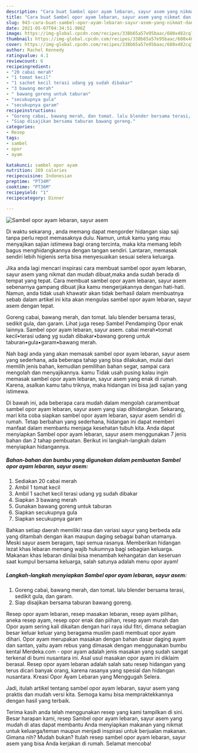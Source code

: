 ```yaml
---
description: "Cara buat Sambel opor ayam lebaran, sayur asem yang nikmat dan Mudah Dibuat"
title: "Cara buat Sambel opor ayam lebaran, sayur asem yang nikmat dan Mudah Dibuat"
slug: 943-cara-buat-sambel-opor-ayam-lebaran-sayur-asem-yang-nikmat-dan-mudah-dibuat
date: 2021-05-07T04:34:51.906Z
image: https://img-global.cpcdn.com/recipes/338b65a57e95baac/680x482cq70/sambel-opor-ayam-lebaran-sayur-asem-foto-resep-utama.jpg
thumbnail: https://img-global.cpcdn.com/recipes/338b65a57e95baac/680x482cq70/sambel-opor-ayam-lebaran-sayur-asem-foto-resep-utama.jpg
cover: https://img-global.cpcdn.com/recipes/338b65a57e95baac/680x482cq70/sambel-opor-ayam-lebaran-sayur-asem-foto-resep-utama.jpg
author: Rachel Kennedy
ratingvalue: 4.1
reviewcount: 6
recipeingredient:
- "20 cabai merah"
- "1 tomat kecil"
- "1 sachet kecil terasi udang yg sudah dibakar"
- "3 bawang merah"
- " bawang goreng untuk taburan"
- "secukupnya gula"
- "secukupnya garam"
recipeinstructions:
- "Goreng cabai, bawang merah, dan tomat. lalu blender bersama terasi, sedikit gula, dan garam."
- "Siap disajikan bersama taburan bawang goreng."
categories:
- Resep
tags:
- sambel
- opor
- ayam

katakunci: sambel opor ayam 
nutrition: 269 calories
recipecuisine: Indonesian
preptime: "PT34M"
cooktime: "PT36M"
recipeyield: "1"
recipecategory: Dinner

---
```



![Sambel opor ayam lebaran, sayur asem](https://img-global.cpcdn.com/recipes/338b65a57e95baac/680x482cq70/sambel-opor-ayam-lebaran-sayur-asem-foto-resep-utama.jpg)

Di waktu  sekarang , anda memang dapat mengorder hidangan siap saji tanpa perlu repot memasaknya dulu. Namun, untuk kamu yang mau menyajikan sajian istimewa bagi orang tercinta, maka kita memang lebih bagus menghidangkannya dengan tangan sendiri. Lantaran, memasak sendiri lebih higienis serta bisa menyesuaikan sesuai selera keluarga.

Jika anda lagi mencari inspirasi cara membuat sambel opor ayam lebaran, sayur asem yang nikmat dan mudah dibuat,maka anda sudah berada di tempat yang tepat. Cara membuat sambel opor ayam lebaran, sayur asem  sebenarnya gampang dibuat jika kamu mengerjakannya dengan hati-hati. Namun, anda tidak usah khawatir akan tidak berhasil dalam membuatnya 
sebab dalam artikel ini kita akan mengulas sambel opor ayam lebaran, sayur asem dengan tepat.  

Goreng cabai, bawang merah, dan tomat. lalu blender bersama terasi, sedikit gula, dan garam. Lihat juga resep Sambel Pendamping Opor enak lainnya. Sambel opor ayam lebaran, sayur asem. cabai merah•tomat kecil•terasi udang yg sudah dibakar•bawang goreng untuk taburan•gula•garam•bawang merah.

Nah bagi anda yang akan memasak sambel opor ayam lebaran, sayur asem yang sederhana, ada beberapa tahap yang bisa dilakukan, mulai dari memilih jenis bahan, kemudian pemilihan bahan segar, sampai cara mengolah dan menyajikannya. kamu Tidak usah pusing kalau ingin memasak sambel opor ayam lebaran, sayur asem yang enak di rumah. Karena, asalkan kamu  tahu triknya, maka hidangan ini bisa jadi sajian yang istimewa.

Di bawah ini, ada beberapa cara mudah dalam mengolah caramembuat sambel opor ayam lebaran, sayur asem yang siap dihidangkan. Sekarang, mari kita coba siapkan sambel opor ayam lebaran, sayur asem sendiri di rumah. Tetap berbahan yang sederhana, hidangan ini dapat memberi manfaat dalam membantu menjaga kesehatan tubuh kita. Anda dapat menyiapkan Sambel opor ayam lebaran, sayur asem menggunakan 7 jenis bahan dan 2 tahap pembuatan. Berikut ini langkah-langkah dalam menyiapkan hidangannya.

<!--inarticleads1-->

##### Bahan-bahan dan bumbu yang digunakan dalam pembuatan Sambel opor ayam lebaran, sayur asem:

1. Sediakan 20 cabai merah
1. Ambil 1 tomat kecil
1. Ambil 1 sachet kecil terasi udang yg sudah dibakar
1. Siapkan 3 bawang merah
1. Gunakan  bawang goreng untuk taburan
1. Siapkan secukupnya gula
1. Siapkan secukupnya garam


Bahkan setiap daerah memiliki rasa dan variasi sayur yang berbeda ada yang ditambah dengan ikan maupun daging sebagai bahan utamanya. Meski sayur asem beragam, tapi semua rasanya. Memberikan hidangan lezat khas lebaran memang wajib hukumnya bagi sebagian keluarga. Makanan khas lebaran dinilai bisa menambah kehangatan dan keseruan saat kumpul bersama keluarga, salah satunya adalah menu opor ayam! 

<!--inarticleads2-->

##### Langkah-langkah menyiapkan Sambel opor ayam lebaran, sayur asem:

1. Goreng cabai, bawang merah, dan tomat. lalu blender bersama terasi, sedikit gula, dan garam.
1. Siap disajikan bersama taburan bawang goreng.


Resep opor ayam lebaran, resep masakan lebaran, resep ayam pilihan, aneka resep ayam, resep opor enak dan piihan, resep ayam murah dan Opor ayam sering kali dikaitan dengan hari raya idul fitri, dimana sebagian besar keluar keluar yang beragama muslim pasti membuat opor ayam dihari. Opor ayam merupakan masakan dengan bahan dasar daging ayam dan santan, yaitu ayam rebus yang dimasak dengan menggunakan bumbu kental Merdeka.com - opor ayam adalah jenis masakan yang sudah sangat terkenal di bumi nusantara ini. Asal usul masakan opor ayam ini diklaim berasal. Resep opor ayam lebaran adalah salah satu resep hidangan yang terus dicari banyak orang, karena rasanya yang spesial dan hidangan nusantara. Kreasi Opor Ayam Lebaran yang Menggugah Selera. 

Jadi, itulah artikel tentang  sambel opor ayam lebaran, sayur asem  yang praktis dan mudah versi kita. Semoga kamu bisa mempraktekkannya dengan hasil yang terbaik. 

Terima kasih anda telah menggunakan resep yang kami tampilkan di sini. Besar harapan kami, resep  Sambel opor ayam lebaran, sayur asem yang mudah di atas dapat membantu Anda menyiapkan makanan yang nikmat untuk keluarga/teman maupun menjadi inspirasi untuk berjualan makanan. Gimana nih? Mudah bukan? Itulah resep sambel opor ayam lebaran, sayur asem yang bisa Anda kerjakan di rumah. Selamat mencoba!

